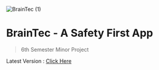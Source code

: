 ![BrainTec (1)](https://github.com/chauhansumitdev/BrainTec/assets/103536827/48853384-795f-48d2-86fc-9aab4509b2f4)

# BrainTec - A Safety First App

> 6th Semester Minor Project

Latest Version : [Click Here](https://github.com/chauhansumitdev/BrainTec-v2)

